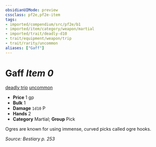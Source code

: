 ```yaml
---
obsidianUIMode: preview
cssclass: pf2e,pf2e-item
tags:
- imported/compendium/src/pf2e/b1
- imported/item/category/weapon/martial
- imported/trait/deadly-d10
- trait/equipment/weapon/trip
- trait/rarity/uncommon
aliases: ["Gaff"]
---
```

# Gaff *Item 0*  
[deadly <d10>](deadly.md)  [trip](rules/traits/trip.md)  [uncommon](uncommon.md)  

- **Price** 1 gp
- **Bulk** 1
- **Damage** `1d10` P
- **Hands** 2
- **Category** Martial; **Group** Pick 

Ogres are known for using immense, curved picks called ogre hooks.

*Source: Bestiary p. 253*